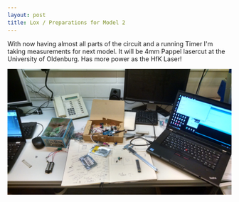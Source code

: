 ```yaml
---
layout: post
title: Lox / Preparations for Model 2
---
```


With now having almost all parts of the circuit and a running Timer I'm taking measurements for next model.
It will be 4mm Pappel lasercut at the University of Oldenburg.
Has more power as the HfK Laser!

![alt text](/images/model2preparation.jpg "Logo Title Text 1")
